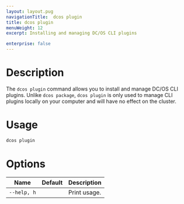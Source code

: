 ```yaml
---
layout: layout.pug
navigationTitle:  dcos plugin
title: dcos plugin
menuWeight: 12
excerpt: Installing and managing DC/OS CLI plugins

enterprise: false
---
```


# Description

The `dcos plugin` command allows you to install and manage DC/OS CLI plugins. Unlike `dcos package`, `dcos plugin` is only used to manage CLI plugins locally on your computer and will have no effect on the cluster.

# Usage

```bash
dcos plugin
```

# Options

| Name | Default | Description |
|-----------------|---------|-------------|
| `--help, h`     |         |  Print usage. |


